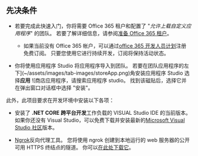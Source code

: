 ## <a name="prerequisites"></a>先决条件

- 若要完成此快速入门，你将需要 Office 365 租户和配置了 "*允许上载自定义应用程序*" 的团队。 若要了解详细信息，请参阅[准备 Office 365 租户](~/concepts/build-and-test/prepare-your-o365-tenant.md)。
  - 如果当前没有 Office 365 帐户，可以通过[office 365 开发人员计划](/OfficeDev/office-dev-program-docs/docs/office-365-developer-program)注册免费订阅。 只要您使用它进行持续开发，订阅将保持活动状态。

- 你将使用应用程序 Studio 将应用程序导入到团队。 若要在团队应用程序的左下](~/assets/images/tab-images/storeApp.png)角安装应用程序 Studio 选择**应用** ![商店应用程序，请搜索应用程序 studio。 找到该磁贴后，选择它并在弹出窗口对话框中选择 "安装"。

此外，此项目要求在开发环境中安装以下各项：

- 安装了 **.NET CORE 跨平台开发**工作负载的 VISUAL Studio IDE 的当前版本。 如果你还没有 Visual Studio，可以免费下载并安装最新的[Microsoft Visual Studio 社区](https://visualstudio.microsoft.com/downloads)版本。

- [Ngrok](https://ngrok.com)反向代理工具。 您将使用 ngrok 创建到本地运行的 web 服务器的公开可用 HTTPS 终结点的隧道。 你可以[在此处下载它](https://ngrok.com/download)。
